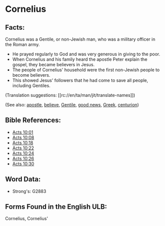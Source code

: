 # Cornelius

## Facts:

Cornelius was a Gentile, or non-Jewish man, who was a military officer in the Roman army.

* He prayed regularly to God and was very generous in giving to the poor.
* When Cornelius and his family heard the apostle Peter explain the gospel, they became believers in Jesus.
* The people of Cornelius' household were the first non-Jewish people to become believers.
* This showed Jesus' followers that he had come to save all people, including Gentiles.

(Translation suggestions: [[rc://en/ta/man/jit/translate-names]])

(See also: [apostle](../kt/apostle.md), [believe](../kt/believe.md), [Gentile](../kt/gentile.md), [good news](../kt/goodnews.md), [Greek](../names/greek.md), [centurion](../kt/centurion.md))

## Bible References:

* [Acts 10:01](rc://en/tn/help/act/10/01)
* [Acts 10:08](rc://en/tn/help/act/10/08)
* [Acts 10:18](rc://en/tn/help/act/10/18)
* [Acts 10:22](rc://en/tn/help/act/10/22)
* [Acts 10:24](rc://en/tn/help/act/10/24)
* [Acts 10:26](rc://en/tn/help/act/10/26)
* [Acts 10:30](rc://en/tn/help/act/10/30)

## Word Data:

* Strong's: G2883

## Forms Found in the English ULB:

Cornelius, Cornelius'


